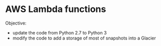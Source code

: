 # AWS Lambda functions

Objective:
- update the code from Python 2.7 to Python 3
- modify the code to add a storage of most of snapshots into a Glacier 